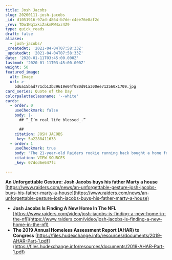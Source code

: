 ```yaml
---
title: Josh Jacobs
slug: 20200111-josh-jacobs
_id: d1051916-97ad-4864-b7de-c4ee76e8af2c
_rev: TDo1Nq1xkiZakmRW4xz4Z9
type: quick_reads
draft: false
aliases:
  - josh-jacobs/
_createdAt: '2021-04-04T07:58:33Z'
_updatedAt: '2021-04-04T07:58:33Z'
date: '2020-01-11T03:45:00.000Z'
lastmod: '2020-01-11T03:45:00.000Z'
weight: 50
featured_image:
  alt: Image
  url: >-
    bd6a15bad771cb13b39619e04f080d91a300ee712560x1709.jpg
card_series: Quote of the Day
colorpaletteclassname: '--white'
cards:
  - order: 0
    useCheckmark: false
    body: |-
      ## “_I’m real life blessed_.”

      ##
    citation: JOSH JACOBS
    _key: 5a2288411638
  - order: 1
    useCheckmark: true
    body: "The 21-year-old Raiders rookie running back bought a home for his father, who raised him and\_his four siblings. The family struggled financially and were often forced to live in their car.\_Jacobs was the 24th overall pick in the NFL draft in 2019 when more than 106,000 minors experienced homelessness."
    citation: VIEW SOURCES
    _key: 07dcd6e647fc

---
```

**An Unforgettable Gesture: Josh Jacobs buys his father Marty a house**  
[https://www.raiders.com/news/an-unforgettable-gesture-josh-jacobs-buys-his-father-marty-a-house](https://www.raiders.com/news/an-unforgettable-gesture-josh-jacobs-buys-his-father-marty-a-house)

* **Josh Jacobs Is Finding A New Home In The NFL**  
[https://www.raiders.com/video/josh-jacobs-is-finding-a-new-home-in-the-nfl](https://www.raiders.com/video/josh-jacobs-is-finding-a-new-home-in-the-nfl)
* **The 2019 Annual Homeless Assessment Report (AHAR) to Congress** [https://files.hudexchange.info/resources/documents/2019-AHAR-Part-1.pdf](https://files.hudexchange.info/resources/documents/2019-AHAR-Part-1.pdf)